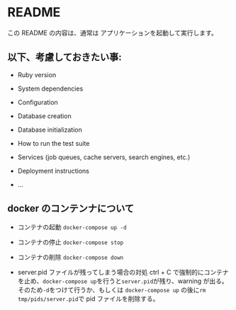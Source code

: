 # README

この README の内容は、通常は
アプリケーションを起動して実行します。

## 以下、考慮しておきたい事:

- Ruby version

- System dependencies

- Configuration

- Database creation

- Database initialization

- How to run the test suite

- Services (job queues, cache servers, search engines, etc.)

- Deployment instructions

- ...

## docker のコンテンナについて

- コンテナの起動
  `docker-compose up -d`

- コンテナの停止
  `docker-compose stop`

- コンテナの削除
  `docker-compose down`

- server.pid ファイルが残ってしまう場合の対処
  ctrl + C で強制的にコンテナを止め、`docker-compose up`を行うと`server.pid`が残り、warning が出る。
  そのため`-d`をつけて行うか、もしくは `docker-compose up` の後に`rm tmp/pids/server.pid`で pid ファイルを削除する。

